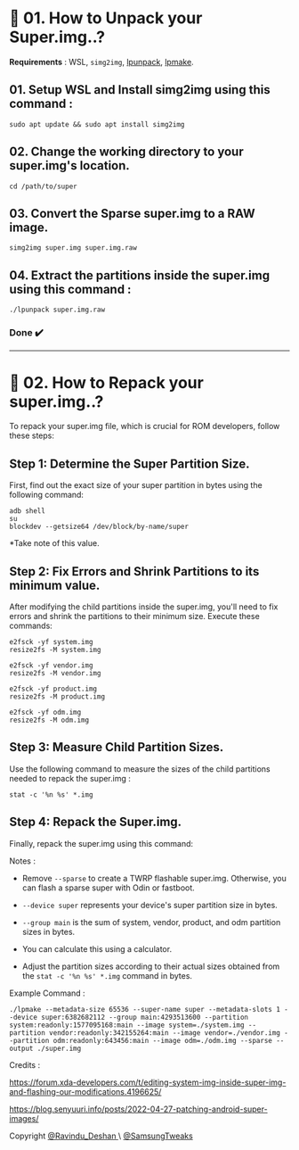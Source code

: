 # 🧱 01. How to Unpack your Super.img..?

**Requirements** : WSL, `simg2img`, [lpunpack](https://raw.githubusercontent.com/ravindu644/Scamsung/Samsung/bin/lpunpack), [lpmake](https://raw.githubusercontent.com/ravindu644/Scamsung/Samsung/bin/lpmake).

## 01. Setup WSL and Install simg2img using this command :

```
sudo apt update && sudo apt install simg2img
```

## 02. Change the working directory to your super.img's location.
```
cd /path/to/super
```
## 03. Convert the Sparse super.img to a RAW image.

```
simg2img super.img super.img.raw
```
## 04. Extract the partitions inside the super.img using this command :

```
./lpunpack super.img.raw
```

### Done ✔️

<hr>

# 🧱 02. How to Repack your super.img..?

To repack your super.img file, which is crucial for ROM developers, follow these steps:

## Step 1: Determine the Super Partition Size.

First, find out the exact size of your super partition in bytes using the following command:

```
adb shell
su
blockdev --getsize64 /dev/block/by-name/super
```

*Take note of this value.

## Step 2: Fix Errors and Shrink Partitions to its minimum value.

After modifying the child partitions inside the super.img, you'll need to fix errors and shrink the partitions to their minimum size. Execute these commands:

```
e2fsck -yf system.img
resize2fs -M system.img

e2fsck -yf vendor.img
resize2fs -M vendor.img

e2fsck -yf product.img
resize2fs -M product.img

e2fsck -yf odm.img
resize2fs -M odm.img
```

## Step 3: Measure Child Partition Sizes.

Use the following command to measure the sizes of the child partitions needed to repack the super.img :

```
stat -c '%n %s' *.img
```

## Step 4: Repack the Super.img.

Finally, repack the super.img using this command:

Notes : 

- Remove `--sparse` to create a TWRP flashable super.img. Otherwise, you can flash a sparse super with Odin or fastboot.

- `--device super` represents your device's super partition size in bytes.

- `--group main` is the sum of system, vendor, product, and odm partition sizes in bytes. 

- You can calculate this using a calculator.

- Adjust the partition sizes according to their actual sizes obtained from the `stat -c '%n %s' *.img` command in bytes.

Example Command :

```
./lpmake --metadata-size 65536 --super-name super --metadata-slots 1 --device super:6382682112 --group main:4293513600 --partition system:readonly:1577095168:main --image system=./system.img --partition vendor:readonly:342155264:main --image vendor=./vendor.img --partition odm:readonly:643456:main --image odm=./odm.img --sparse --output ./super.img
```

Credits :

https://forum.xda-developers.com/t/editing-system-img-inside-super-img-and-flashing-our-modifications.4196625/

https://blog.senyuuri.info/posts/2022-04-27-patching-android-super-images/

Copyright [@Ravindu_Deshan ](https://t.me/Ravindu_Deshan)\ [@SamsungTweaks](https://t.me/SamsungTweaks)
